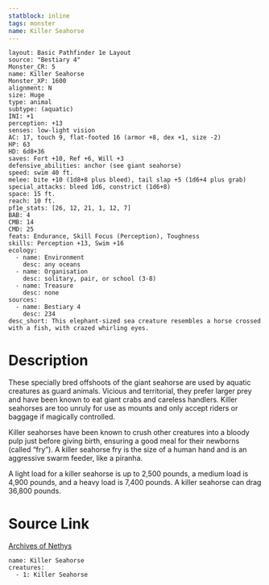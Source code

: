 ```yaml
---
statblock: inline
tags: monster
name: Killer Seahorse
---
```

```statblock
layout: Basic Pathfinder 1e Layout
source: "Bestiary 4"
Monster_CR: 5
name: Killer Seahorse
Monster_XP: 1600
alignment: N
size: Huge
type: animal
subtype: (aquatic)
INI: +1
perception: +13
senses: low-light vision
AC: 17, touch 9, flat-footed 16 (armor +8, dex +1, size -2)
HP: 63
HD: 6d8+36
saves: Fort +10, Ref +6, Will +3
defensive_abilities: anchor (see giant seahorse)
speed: swim 40 ft.
melee: bite +10 (1d8+8 plus bleed), tail slap +5 (1d6+4 plus grab)
special_attacks: bleed 1d6, constrict (1d6+8)
space: 15 ft.
reach: 10 ft.
pf1e_stats: [26, 12, 21, 1, 12, 7]
BAB: 4
CMB: 14
CMD: 25
feats: Endurance, Skill Focus (Perception), Toughness
skills: Perception +13, Swim +16
ecology:
  - name: Environment
    desc: any oceans
  - name: Organisation
    desc: solitary, pair, or school (3-8)
  - name: Treasure
    desc: none
sources:
  - name: Bestiary 4
    desc: 234
desc_short: This elephant-sized sea creature resembles a horse crossed with a fish, with crazed whirling eyes.
```
# Description
These specially bred offshoots of the giant seahorse are used by aquatic creatures as guard animals. Vicious and territorial, they prefer larger prey and have been known to eat giant crabs and careless handlers. Killer seahorses are too unruly for use as mounts and only accept riders or baggage if magically controlled.

Killer seahorses have been known to crush other creatures into a bloody pulp just before giving birth, ensuring a good meal for their newborns (called “fry”). A killer seahorse fry is the size of a human hand and is an aggressive swarm feeder, like a piranha.

A light load for a killer seahorse is up to 2,500 pounds, a medium load is 4,900 pounds, and a heavy load is 7,400 pounds. A killer seahorse can drag 36,800 pounds.
# Source Link
[Archives of Nethys](https://aonprd.com/MonsterDisplay.aspx?ItemName=Killer%20Seahorse)
```encounter-table
name: Killer Seahorse
creatures:
  - 1: Killer Seahorse
```
